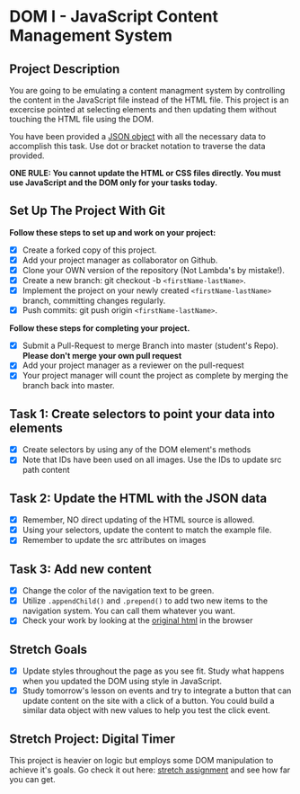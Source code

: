 # DOM I - JavaScript Content Management System

## Project Description

You are going to be emulating a content managment system by controlling the content in the JavaScript file instead of the HTML file. This project is an excercise pointed at selecting elements and then updating them without touching the HTML file using the DOM.

You have been provided a [JSON object](js/index.js) with all the necessary data to accomplish this task. Use dot or bracket notation to traverse the data provided.

**ONE RULE: You cannot update the HTML or CSS files directly. You must use JavaScript and the DOM only for your tasks today.**

## Set Up The Project With Git

**Follow these steps to set up and work on your project:**

- [x] Create a forked copy of this project.
- [x] Add your project manager as collaborator on Github.
- [x] Clone your OWN version of the repository (Not Lambda's by mistake!).
- [x] Create a new branch: git checkout -b `<firstName-lastName>`.
- [x] Implement the project on your newly created `<firstName-lastName>` branch, committing changes regularly.
- [x] Push commits: git push origin `<firstName-lastName>`.

**Follow these steps for completing your project.**

- [x] Submit a Pull-Request to merge <firstName-lastName> Branch into master (student's Repo). **Please don't merge your own pull request**
- [x] Add your project manager as a reviewer on the pull-request
- [x] Your project manager will count the project as complete by merging the branch back into master.

## Task 1: Create selectors to point your data into elements

- [x] Create selectors by using any of the DOM element's methods
- [x] Note that IDs have been used on all images. Use the IDs to update src path content

## Task 2: Update the HTML with the JSON data

- [x] Remember, NO direct updating of the HTML source is allowed.
- [x] Using your selectors, update the content to match the example file.
- [x] Remember to update the src attributes on images

## Task 3: Add new content

- [x] Change the color of the navigation text to be green.
- [x] Utilize `.appendChild()` and `.prepend()` to add two new items to the navigation system. You can call them whatever you want.
- [x] Check your work by looking at the [original html](original.html) in the browser

## Stretch Goals

- [x] Update styles throughout the page as you see fit. Study what happens when you updated the DOM using style in JavaScript.
- [x] Study tomorrow's lesson on events and try to integrate a button that can update content on the site with a click of a button. You could build a similar data object with new values to help you test the click event.

## Stretch Project: Digital Timer

This project is heavier on logic but employs some DOM manipulation to achieve it's goals. Go check it out here: [stretch assignment](stretch-assignment) and see how far you can get.
